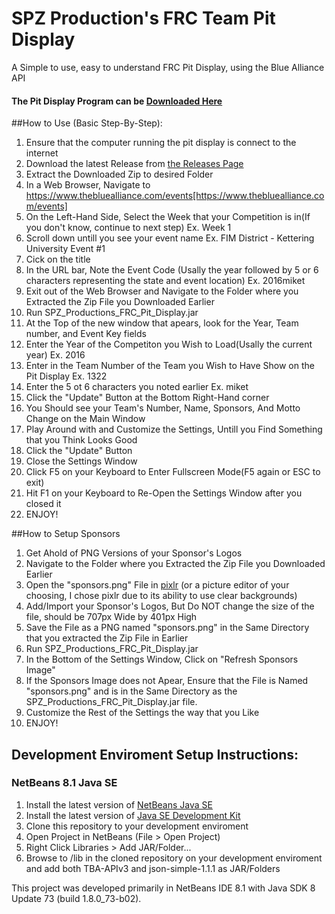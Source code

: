 # SPZ Production's FRC Team Pit Display
A Simple to use, easy to understand FRC Pit Display, using the Blue Alliance API
#### The Pit Display Program can be [Downloaded Here](https://github.com/SPZProductions/FRC-Pit-Display/releases)

##How to Use (Basic Step-By-Step):
1. Ensure that the computer running the pit display is connect to the internet 
2. Download the latest Release from [the Releases Page](https://github.com/SPZProductions/FRC-Pit-Display/releases)
3. Extract the Downloaded Zip to desired Folder
4. In a Web Browser, Navigate to https://www.thebluealliance.com/events[https://www.thebluealliance.com/events]
5. On the Left-Hand Side, Select the Week that your Competition is in(If you don't know, continue to next step)
	Ex. Week 1
6. Scroll down untill you see your event name
	Ex. FIM District - Kettering University Event #1 
7. Cick on the title
8. In the URL bar, Note the Event Code (Usally the year followed by 5 or 6 characters representing the state and event location)
	Ex. 2016miket
9. Exit out of the Web Browser and Navigate to the Folder where you Extracted the Zip File you Downloaded Earlier
10. Run SPZ_Productions_FRC_Pit_Display.jar
11. At the Top of the new window that apears, look for the Year, Team number, and Event Key fields
12. Enter the Year of the Competiton you Wish to Load(Usally the current year)
	Ex. 2016
13. Enter in the Team Number of the Team you Wish to Have Show on the Pit Display
	Ex. 1322
14. Enter the 5 ot 6 characters you noted earlier
	Ex. miket
15. Click the "Update" Button at the Bottom Right-Hand corner
16. You Should see your Team's Number, Name, Sponsors, And Motto Change on the Main Window
17. Play Around with and Customize the Settings, Untill you Find Something that you Think Looks Good
18. Click the "Update" Button
19. Close the Settings Window
20. Click F5 on your Keyboard to Enter Fullscreen Mode(F5 again or ESC to exit)
21. Hit F1 on your Keyboard to Re-Open the Settings Window after you closed it
21. ENJOY!

##How to Setup Sponsors
1. Get Ahold of PNG Versions of your Sponsor's Logos
2. Navigate to the Folder where you Extracted the Zip File you Downloaded Earlier
3. Open the "sponsors.png" File in [pixlr](https://pixlr.com/editor/) (or a picture editor of your choosing, I chose pixlr due to its ability to use clear backgrounds)
4. Add/Import your Sponsor's Logos, But Do NOT change the size of the file, should be 707px Wide by 401px High
5. Save the File as a PNG named "sponsors.png" in the Same Directory that you extracted the Zip File in Earlier
6. Run SPZ_Productions_FRC_Pit_Display.jar
7. In the Bottom of the Settings Window, Click on "Refresh Sponsors Image"
8. If the Sponsors Image does not Apear, Ensure that the File is Named "sponsors.png" and is in the Same Directory as the SPZ_Productions_FRC_Pit_Display.jar file.
9. Customize the Rest of the Settings the way that you Like
9. ENJOY!



## Development Enviroment Setup Instructions:
### NetBeans 8.1 Java SE
1. Install the latest version of [NetBeans Java SE](https://netbeans.org/downloads/)
2. Install the latest version of [Java SE Development Kit](http://www.oracle.com/technetwork/java/javase/downloads/jdk8-downloads-2133151.html)
3. Clone this repository to your development enviroment
4. Open Project in NetBeans (File > Open Project)
5. Right Click Libraries > Add JAR/Folder...
6. Browse to /lib in the cloned repository on your development enviroment and add both TBA-APIv3 and json-simple-1.1.1 as JAR/Folders

This project was developed primarily in NetBeans IDE 8.1 with Java SDK 8 Update 73 (build 1.8.0_73-b02).

